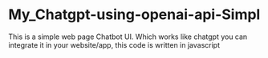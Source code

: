 # My_Chatgpt-using-openai-api-Simpl

This is a simple web page Chatbot UI. Which works like chatgpt you can integrate it in your website/app, this code is written in javascript
